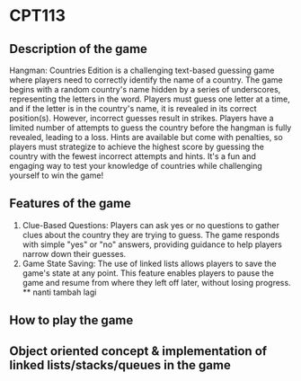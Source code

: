 # CPT113
## Description of the game 

Hangman: Countries Edition is a challenging text-based guessing game where players need to correctly identify the name of a country. The game begins with a random country's name hidden by a series of underscores, representing the letters in the word. Players must guess one letter at a time, and if the letter is in the country's name, it is revealed in its correct position(s). However, incorrect guesses result in strikes. Players have a limited number of attempts to guess the country before the hangman is fully revealed, leading to a loss. Hints are available but come with penalties, so players must strategize to achieve the highest score by guessing the country with the fewest incorrect attempts and hints. It's a fun and engaging way to test your knowledge of countries while challenging yourself to win the game!


## Features of the game 

1. Clue-Based Questions: Players can ask yes or no questions to gather clues about the country they are trying to guess. The game responds with simple "yes" or "no" answers, providing guidance to help players narrow down their guesses.
2. Game State Saving: The use of linked lists allows players to save the game's state at any point. This feature enables players to pause the game and resume from where they left off later, without losing progress. ** nanti tambah lagi

## How to play the game 


## Object oriented concept & implementation of linked lists/stacks/queues in the game 

